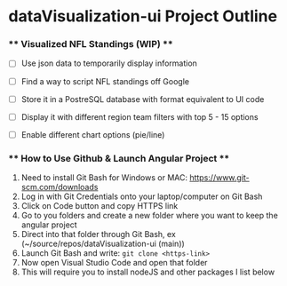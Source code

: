 # dataVisualization-ui Project Outline

### ** Visualized NFL Standings (WIP) **

- [ ] Use json data to temporarily display information
- [ ] Find a way to script NFL standings off Google
- [ ] Store it in a PostreSQL database with format equivalent to UI code
- [ ] Display it with different region team filters with top 5 - 15 options
- [ ] Enable different chart options (pie/line)


### ** How to Use Github & Launch Angular Project **

1. Need to install Git Bash for Windows or MAC: https://www.git-scm.com/downloads
2. Log in with Git Credentials onto your laptop/computer on Git Bash
3. Click on Code button and copy HTTPS link 
4. Go to you folders and create a new folder where you want to keep the angular project
5. Direct into that folder through Git Bash, ex (~/source/repos/dataVisualization-ui (main))
6. Launch Git Bash and write: `git clone <https-link>`
7. Now open Visual Studio Code and open that folder
8. This will require you to install nodeJS and other packages I list below


